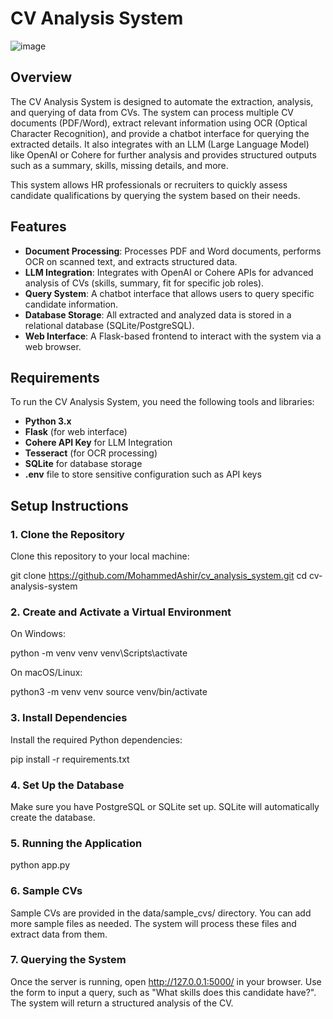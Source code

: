 # CV Analysis System

![image](https://github.com/user-attachments/assets/8e944132-510f-4d43-babf-5281c4add727)

## Overview

The CV Analysis System is designed to automate the extraction, analysis, and querying of data from CVs. The system can process multiple CV documents (PDF/Word), extract relevant information using OCR (Optical Character Recognition), and provide a chatbot interface for querying the extracted details. It also integrates with an LLM (Large Language Model) like OpenAI or Cohere for further analysis and provides structured outputs such as a summary, skills, missing details, and more.

This system allows HR professionals or recruiters to quickly assess candidate qualifications by querying the system based on their needs.

## Features

- **Document Processing**: Processes PDF and Word documents, performs OCR on scanned text, and extracts structured data.
- **LLM Integration**: Integrates with OpenAI or Cohere APIs for advanced analysis of CVs (skills, summary, fit for specific job roles).
- **Query System**: A chatbot interface that allows users to query specific candidate information.
- **Database Storage**: All extracted and analyzed data is stored in a relational database (SQLite/PostgreSQL).
- **Web Interface**: A Flask-based frontend to interact with the system via a web browser.

## Requirements

To run the CV Analysis System, you need the following tools and libraries:

- **Python 3.x**
- **Flask** (for web interface)
- **Cohere API Key** for LLM Integration
- **Tesseract** (for OCR processing)
- **SQLite** for database storage
- **.env** file to store sensitive configuration such as API keys

## Setup Instructions

### 1. Clone the Repository

Clone this repository to your local machine:

git clone https://github.com/MohammedAshir/cv_analysis_system.git
cd cv-analysis-system

### 2. Create and Activate a Virtual Environment
On Windows:

python -m venv venv
venv\Scripts\activate

On macOS/Linux:

python3 -m venv venv
source venv/bin/activate

### 3. Install Dependencies

Install the required Python dependencies:

pip install -r requirements.txt

### 4. Set Up the Database

Make sure you have PostgreSQL or SQLite set up. SQLite will automatically create the database.


### 5. Running the Application

python app.py

### 6. Sample CVs

Sample CVs are provided in the data/sample_cvs/ directory. You can add more sample files as needed. The system will process these files and extract data from them.

### 7. Querying the System
Once the server is running, open http://127.0.0.1:5000/ in your browser. Use the form to input a query, such as "What skills does this candidate have?". The system will return a structured analysis of the CV.

